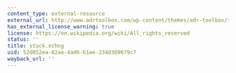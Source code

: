 ```yaml
---
content_type: external-resource
external_url: http://www.adrtoolbox.com/wp-content/themes/adr-toolbox/timthumb.php?src=http://www.adrtoolbox.com/wp-content/uploads/2013/03/Game-Theory.jpg&w=550&h=500&zc=1
has_external_license_warning: true
license: https://en.wikipedia.org/wiki/All_rights_reserved
status: ''
title: stock.xchng
uid: 52d052ea-82ae-4ad6-b1ee-234d369679c7
wayback_url: ''
---
```

